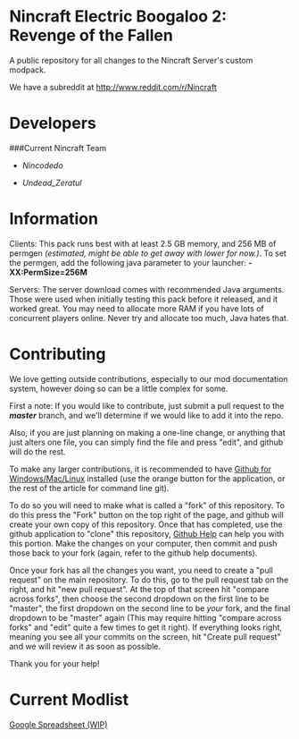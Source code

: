 Nincraft Electric Boogaloo 2: Revenge of the Fallen
===========================================

A public repository for all changes to the Nincraft Server's custom modpack.

We have a subreddit at http://www.reddit.com/r/Nincraft

Developers
===============

###Current Nincraft Team
- _Nincodedo_

- _Undead\_Zeratul_

Information
===============
Clients: This pack runs best with at least 2.5 GB memory, and 256 MB of permgen _(estimated, might be able to get away with lower for now.)_. To set the permgen, add the following java parameter to your launcher: __-XX:PermSize=256M__

Servers: The server download comes with recommended Java arguments. Those were used when initially testing this pack before it released, and it worked great. You may need to allocate more RAM if you have lots of concurrent players online. Never try and allocate too much, Java hates that.

Contributing
===
We love getting outside contributions, especially to our mod documentation system, however doing so can be a little complex for some.

First a note: If you would like to contribute, just submit a pull request to the ___master___ branch, and we'll determine if we would like to add it into the repo.

Also, if you are just planning on making a one-line change, or anything that just alters one file, you can simply find the file and press "edit", and github will do the rest.

To make any larger contributions, it is recommended to have [Github for Windows/Mac/Linux](https://help.github.com/articles/set-up-git) installed (use the orange button for the application, or the rest of the article for command line git).

To do so you will need to make what is called a "fork" of this repository. To do this press the "Fork" button on the top right of the page, and github will create your own copy of this repository. Once that has completed, use the github application to "clone" this repository, [Github Help](http://help.github.com) can help you with this portion. Make the changes on your computer, then commit and push those back to your fork (again, refer to the github help documents).

Once your fork has all the changes you want, you need to create a "pull request" on the main repository. To do this, go to the pull request tab on the right, and hit "new pull request". At the top of that screen hit "compare across forks", then choose the second dropdown on the first line to be "master", the first dropdown on the second line to be _your_ fork, and the final dropdown to be "master" again (This may require hitting "compare across forks" and "edit" quite a few times to get it right). If everything looks right, meaning you see all your commits on the screen, hit "Create pull request" and we will review it as soon as possible. 

Thank you for your help!

Current Modlist
===============
[Google Spreadsheet (WIP)](https://docs.google.com/spreadsheets/d/1WC-u9wV_4V6Vlg3vwmhvKlfnVwQc_y4PsZnEsv5Mia8/edit?usp=sharing)
